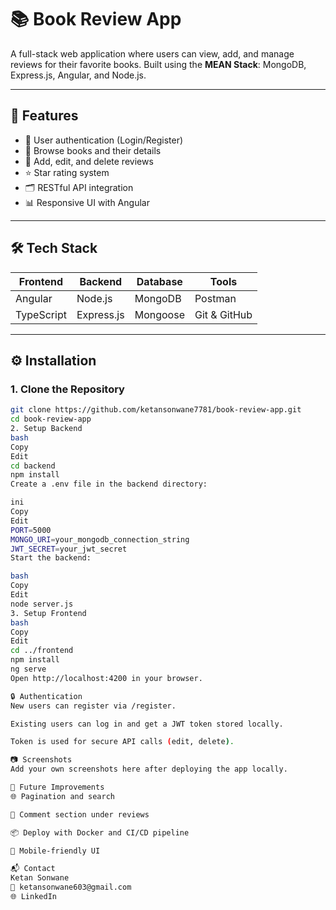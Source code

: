 # 📚 Book Review App

A full-stack web application where users can view, add, and manage reviews for their favorite books. Built using the **MEAN Stack**: MongoDB, Express.js, Angular, and Node.js.

---

## 🚀 Features

- 🔐 User authentication (Login/Register)
- 📖 Browse books and their details
- 📝 Add, edit, and delete reviews
- ⭐ Star rating system
- 🗂️ RESTful API integration
- 📊 Responsive UI with Angular

---

## 🛠️ Tech Stack

| Frontend  | Backend   | Database | Tools        |
|-----------|-----------|----------|--------------|
| Angular   | Node.js   | MongoDB  | Postman      |
| TypeScript| Express.js| Mongoose | Git & GitHub |

---

## ⚙️ Installation

### 1. Clone the Repository

```bash
git clone https://github.com/ketansonwane7781/book-review-app.git
cd book-review-app
2. Setup Backend
bash
Copy
Edit
cd backend
npm install
Create a .env file in the backend directory:

ini
Copy
Edit
PORT=5000
MONGO_URI=your_mongodb_connection_string
JWT_SECRET=your_jwt_secret
Start the backend:

bash
Copy
Edit
node server.js
3. Setup Frontend
bash
Copy
Edit
cd ../frontend
npm install
ng serve
Open http://localhost:4200 in your browser.

🔒 Authentication
New users can register via /register.

Existing users can log in and get a JWT token stored locally.

Token is used for secure API calls (edit, delete).

📷 Screenshots
Add your own screenshots here after deploying the app locally.

📌 Future Improvements
🌐 Pagination and search

💬 Comment section under reviews

📦 Deploy with Docker and CI/CD pipeline

📲 Mobile-friendly UI

📬 Contact
Ketan Sonwane
📧 ketansonwane603@gmail.com
🌐 LinkedIn
